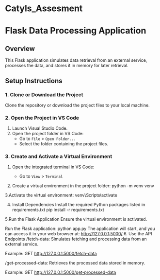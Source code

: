# Catyls_Assesment

# Flask Data Processing Application

## Overview

This Flask application simulates data retrieval from an external service, processes the data, and stores it in memory for later retrieval.

## Setup Instructions

### 1. Clone or Download the Project

Clone the repository or download the project files to your local machine.

### 2. Open the Project in VS Code

1. Launch Visual Studio Code.
2. Open the project folder in VS Code:
   - Go to `File` > `Open Folder...`
   - Select the folder containing the project files.

### 3. Create and Activate a Virtual Environment

1. Open the integrated terminal in VS Code:
   - Go to `View` > `Terminal`

2. Create a virtual environment in the project folder:
python -m venv venv

3.Activate the virtual environment:
venv\Scripts\activate

4. Install Dependencies
Install the required Python packages listed in requirements.txt
pip install -r requirements.txt

5.Run the Flask Application
Ensure the virtual environment is activated.

Run the Flask application:
python app.py
The application will start, and you can access it in your web browser at:
http://127.0.0.1:5000/
6. Use the API Endpoints
/fetch-data: Simulates fetching and processing data from an external service.

Example: GET http://127.0.0.1:5000/fetch-data

/get-processed-data: Retrieves the processed data stored in memory.

Example: GET http://127.0.0.1:5000/get-processed-data
